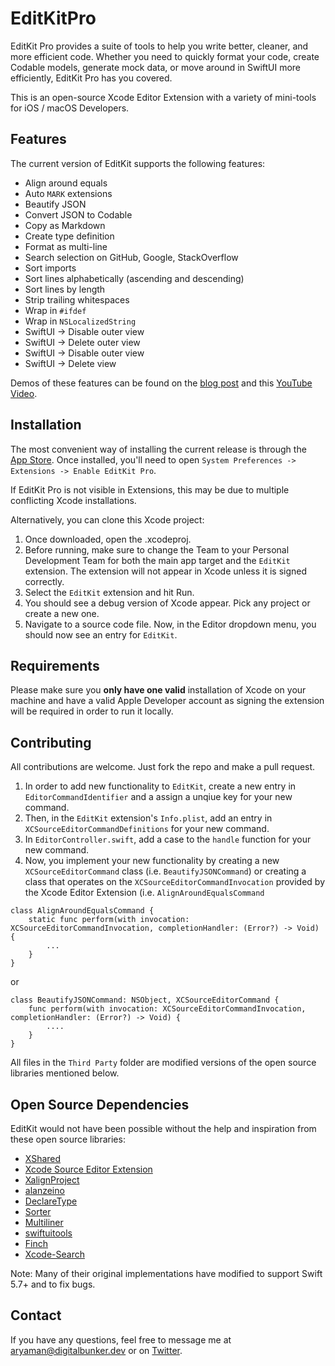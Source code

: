 # EditKitPro
EditKit Pro provides a suite of tools to help you write better, cleaner, and more efficient code. Whether you need to quickly format your code, create Codable models, generate mock data, or move around in SwiftUI more efficiently, EditKit Pro has you covered.

This is an open-source Xcode Editor Extension with a variety of mini-tools for iOS / macOS Developers.

## Features
The current version of EditKit supports the following features:

- Align around equals
- Auto `MARK` extensions
- Beautify JSON
- Convert JSON to Codable
- Copy as Markdown
- Create type definition
- Format as multi-line
- Search selection on GitHub, Google, StackOverflow
- Sort imports
- Sort lines alphabetically (ascending and descending)
- Sort lines by length
- Strip trailing whitespaces
- Wrap in `#ifdef`
- Wrap in `NSLocalizedString`
- SwiftUI -> Disable outer view
- SwiftUI -> Delete outer view
- SwiftUI -> Disable outer view
- SwiftUI -> Delete view

Demos of these features can be found on the [blog post](https://digitalbunker.dev/editkit-pro/) and this [YouTube Video](https://www.youtube.com/watch?v=ZM4VHOvPdQU&t=6s&ab_channel=AryamanSharda).

## Installation
The most convenient way of installing the current release is through the [App Store](https://apps.apple.com/us/app/editkit-pro/id1659984546?mt=12). Once installed, you'll need to open `System Preferences -> Extensions -> Enable EditKit Pro`. 

If EditKit Pro is not visible in Extensions, this may be due to multiple conflicting Xcode installations.

Alternatively, you can clone this Xcode project:
 
1. Once downloaded, open the .xcodeproj.
2. Before running, make sure to change the Team to your Personal Development Team for both the main app target and the `EditKit` extension. The extension will not appear in Xcode unless it is signed correctly.
3. Select the `EditKit` extension and hit Run.
4. You should see a debug version of Xcode appear. Pick any project or create a new one.
5. Navigate to a source code file. Now, in the Editor dropdown menu, you should now see an entry for `EditKit`.

## Requirements
Please make sure you **only have one valid** installation of Xcode on your machine and have a valid Apple Developer account as signing the extension will be required in order to run it locally.

## Contributing
All contributions are welcome. Just fork the repo and make a pull request.

1. In order to add new functionality to `EditKit`, create a new entry in `EditorCommandIdentifier` and a assign a unqiue key for your new command. 
2. Then, in the `EditKit` extension's `Info.plist`, add an entry in `XCSourceEditorCommandDefinitions` for your new command.
3. In `EditorController.swift`, add a case to the `handle` function for your new command.
4. Now, you implement your new functionality by creating a new `XCSourceEditorCommand` class (i.e. `BeautifyJSONCommand`) or creating a class that operates on the `XCSourceEditorCommandInvocation` provided by the Xcode Editor Extension (i.e. `AlignAroundEqualsCommand`

```
class AlignAroundEqualsCommand {
    static func perform(with invocation: XCSourceEditorCommandInvocation, completionHandler: (Error?) -> Void) {
        ...
    }
}
```

or 

```
class BeautifyJSONCommand: NSObject, XCSourceEditorCommand {
    func perform(with invocation: XCSourceEditorCommandInvocation, completionHandler: (Error?) -> Void) {
        ....
    }
}
```

All files in the `Third Party` folder are modified versions of the open source libraries mentioned below.

## Open Source Dependencies
EditKit would not have been possible without the help and inspiration from these open source libraries: 

- [XShared](https://github.com/Otbivnoe/XShared/)
- [Xcode Source Editor Extension](https://github.com/cellular/xcodeextensionmark-swift/)
- [XalignProject](https://github.com/love-everyday/XalignProject/)
- [alanzeino](https://github.com/alanzeino/source-editor-extension/)
- [DeclareType](https://github.com/timaktimak/DeclareType)
- [Sorter](https://github.com/aniltaskiran/LazyXcode/)
- [Multiliner](https://github.com/aheze/Multiliner/)
- [swiftuitools](https://github.com/tgunr/swiftuitools/)
- [Finch](https://github.com/NicholasBellucci/Finch/)
- [Xcode-Search](https://github.com/skyline75489/Xcode-Search/)

Note: Many of their original implementations have modified to support Swift 5.7+ and to fix bugs.

## Contact
If you have any questions, feel free to message me at [aryaman@digitalbunker.dev](mailto:aryaman@digitalbunker.dev) or on [Twitter](https://twitter.com/aryamansharda).
